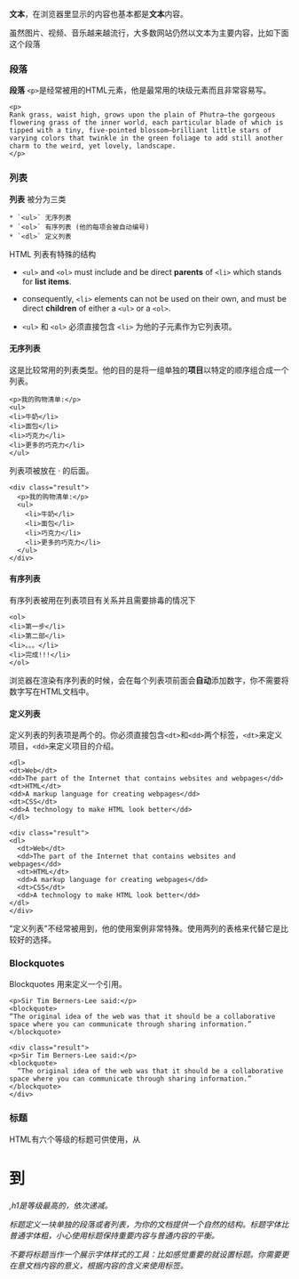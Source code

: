 **文本**，在浏览器里显示的内容也基本都是**文本**内容。

虽然图片、视频、音乐越来越流行，大多数网站仍然以文本为主要内容，比如下面这个段落

### 段落

**段落** `<p>`是经常被用的HTML元素，他是最常用的块级元素而且非常容易写。

```
<p>
Rank grass, waist high, grows upon the plain of Phutra—the gorgeous flowering grass of the inner world, each particular blade of which is tipped with a tiny, five-pointed blossom—brilliant little stars of varying colors that twinkle in the green foliage to add still another charm to the weird, yet lovely, landscape.
</p>
```

### 列表

**列表** 被分为三类

```
* `<ul>` 无序列表
* `<ol>` 有序列表 (他的每项会被自动编号)
* `<dl>` 定义列表
```

HTML 列表有特殊的结构

* `<ul>` and `<ol>` must include and be direct **parents** of `<li>` which stands for **list items**.
* consequently, `<li>` elements can not be used on their own, and must be direct **children** of either a `<ul>` or a `<ol>`.

* `<ul>` 和 `<ol>` 必须直接包含 `<li>` 为他的子元素作为它列表项。

#### 无序列表

这是比较常用的列表类型。他的目的是将一组单独的**项目**以特定的顺序组合成一个列表。

```
<p>我的购物清单:</p>
<ul>
<li>牛奶</li>
<li>面包</li>
<li>巧克力</li>
<li>更多的巧克力</li>
</ul>
```

列表项被放在 · 的后面。

```
<div class="result">
  <p>我的购物清单:</p>
  <ul>
    <li>牛奶</li>
    <li>面包</li>
    <li>巧克力</li>
    <li>更多的巧克力</li>
  </ul>
</div>
```

#### 有序列表

有序列表被用在列表项目有关系并且需要排毒的情况下

```
<ol>
<li>第一步</li>
<li>第二部</li>
<li>。。。</li>
<li>完成!!!</li>
</ol>
```

浏览器在渲染有序列表的时候，会在每个列表项前面会**自动**添加数字，你不需要将数字写在HTML文档中。

#### 定义列表

定义列表的列表项是两个的。你必须直接包含`<dt>`和`<dd>`两个标签，`<dt>`来定义项目，`<dd>`来定义项目的介绍。

```
<dl>
<dt>Web</dt>
<dd>The part of the Internet that contains websites and webpages</dd>
<dt>HTML</dt>
<dd>A markup language for creating webpages</dd>
<dt>CSS</dt>
<dd>A technology to make HTML look better</dd>
</dl>
```

```
<div class="result">
<dl>
  <dt>Web</dt>
  <dd>The part of the Internet that contains websites and webpages</dd>
  <dt>HTML</dt>
  <dd>A markup language for creating webpages</dd>
  <dt>CSS</dt>
  <dd>A technology to make HTML look better</dd>
</dl>
</div>
```

"定义列表"不经常被用到，他的使用案例非常特殊。使用两列的表格来代替它是比较好的选择。

### Blockquotes

Blockquotes 用来定义一个引用。

```
<p>Sir Tim Berners-Lee said:</p>
<blockquote>
“The original idea of the web was that it should be a collaborative space where you can communicate through sharing information.”
</blockquote>
```

```
<div class="result">
<p>Sir Tim Berners-Lee said:</p>
<blockquote>
  “The original idea of the web was that it should be a collaborative space where you can communicate through sharing information.”
</blockquote>
</div>
```
### 标题

HTML有六个等级的标题可供使用，从<h1>到<h6>,h1是等级最高的，依次递减。

标题定义一块单独的段落或者列表，为你的文档提供一个自然的结构。标题字体比普通字体粗，小心使用标题保持重要内容与普通内容的平衡。

不要将标题当作一个展示字体样式的工具：比如感觉重要的就设置标题。你需要更在意文档内容的意义，根据内容的含义来使用标签。



